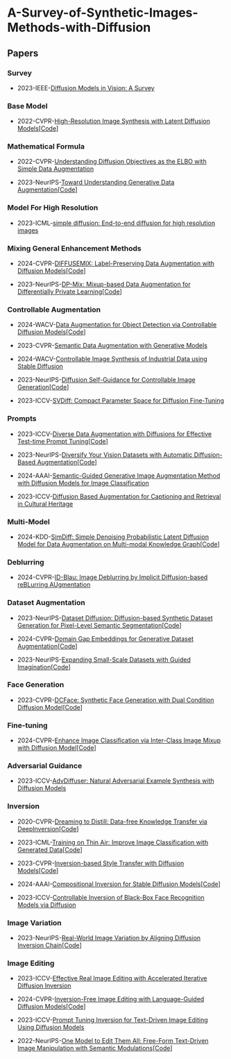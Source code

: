 # A-Survey-of-Synthetic-Images-Methods-with-Diffusion

## Papers

### Survey

- 2023-IEEE-[Diffusion Models in Vision: A Survey](https://ieeexplore.ieee.org/abstract/document/10081412)

### Base Model

- 2022-CVPR-[High-Resolution Image Synthesis with Latent Diffusion Models](https://openaccess.thecvf.com/content/CVPR2022/papers/Rombach_High-Resolution_Image_Synthesis_With_Latent_Diffusion_Models_CVPR_2022_paper.pdf)[[Code](https://github.com/CompVis/latent-diffusion)]

### Mathematical Formula

- 2022-CVPR-[Understanding Diffusion Objectives as the ELBO with Simple Data Augmentation](https://proceedings.neurips.cc/paper_files/paper/2023/file/ce79fbf9baef726645bc2337abb0ade2-Paper-Conference.pdf)

- 2023-NeurIPS-[Toward Understanding Generative Data Augmentation](https://proceedings.neurips.cc/paper_files/paper/2023/file/a94a8800a4b0af45600bab91164849df-Paper-Conference.pdf)[[Code](https://github.com/ML-GSAI/Understanding-GDA)]

### Model For High Resolution

- 2023-ICML-[simple diffusion: End-to-end diffusion for high resolution images](https://proceedings.mlr.press/v202/hoogeboom23a/hoogeboom23a.pdf)

### Mixing General Enhancement Methods

- 2024-CVPR-[DIFFUSEMIX: Label-Preserving Data Augmentation with Diffusion Models](https://openaccess.thecvf.com/content/CVPR2024/papers/Islam_DiffuseMix_Label-Preserving_Data_Augmentation_with_Diffusion_Models_CVPR_2024_paper.pdf)[[Code](https://github.com/khawar-islam/diffuseMix)]

- 2023-NeurIPS-[DP-Mix: Mixup-based Data Augmentation for Differentially Private Learning](https://proceedings.neurips.cc/paper_files/paper/2023/file/28484cee66f27fa070796b631cc5242d-Paper-Conference.pdf)[[Code](https://github.com/wenxuan-Bao/DP-Mix)]

### Controllable Augmentation

- 2024-WACV-[Data Augmentation for Object Detection via Controllable Diffusion Models](https://openaccess.thecvf.com/content/WACV2024/papers/Fang_Data_Augmentation_for_Object_Detection_via_Controllable_Diffusion_Models_WACV_2024_paper.pdf)[[Code](https://github.com/FANGAreNotGnu/ControlAug)]

- 2023-CVPR-[Semantic Data Augmentation with Generative Models](https://openaccess.thecvf.com/content/CVPR2023W/GCV/papers/Shivashankar_Semantic_Data_Augmentation_With_Generative_Models_CVPRW_2023_paper.pdf)

- 2024-WACV-[Controllable Image Synthesis of Industrial Data using Stable Diffusion](https://openaccess.thecvf.com/content/WACV2024/papers/Valvano_Controllable_Image_Synthesis_of_Industrial_Data_Using_Stable_Diffusion_WACV_2024_paper.pdf)

- 2023-NeurIPS-[Diffusion Self-Guidance for Controllable Image Generation](https://proceedings.neurips.cc/paper_files/paper/2023/file/3469b211b829b39d2b0cfd3b880a869c-Paper-Conference.pdf)[[Code](https://github.com/Sainzerjj/Free-Guidance-Diffusion)]

- 2023-ICCV-[SVDiff: Compact Parameter Space for Diffusion Fine-Tuning](https://openaccess.thecvf.com/content/ICCV2023/papers/Han_SVDiff_Compact_Parameter_Space_for_Diffusion_Fine-Tuning_ICCV_2023_paper.pdf)

### Prompts

- 2023-ICCV-[Diverse Data Augmentation with Diffusions for Effective Test-time Prompt Tuning](https://openaccess.thecvf.com/content/ICCV2023/papers/Feng_Diverse_Data_Augmentation_with_Diffusions_for_Effective_Test-time_Prompt_Tuning_ICCV_2023_paper.pdf)[[Code](https://github.com/chunmeifeng/DiffTPT)]

- 2023-NeurIPS-[Diversify Your Vision Datasets with Automatic Diffusion-Based Augmentation](https://proceedings.neurips.cc/paper_files/paper/2023/file/f99f7b22ad47fa6ce151730cf8d17911-Paper-Conference.pdf)[[Code](https://github.com/lisadunlap/ALIA)]

- 2024-AAAI-[Semantic-Guided Generative Image Augmentation Method with Diffusion Models for Image Classification](https://ojs.aaai.org/index.php/AAAI/article/view/28084)

- 2023-ICCV-[Diffusion Based Augmentation for Captioning and Retrieval in Cultural Heritage](https://openaccess.thecvf.com/content/ICCV2023W/e-Heritage/papers/Cioni_Diffusion_Based_Augmentation_for_Captioning_and_Retrieval_in_Cultural_Heritage_ICCVW_2023_paper.pdf)

### Multi-Model

- 2024-KDD-[SimDiff: Simple Denoising Probabilistic Latent Diffusion Model for Data Augmentation on Multi-modal Knowledge Graph](https://dl.acm.org/doi/pdf/10.1145/3637528.3671769)[[Code](https://github.com/ranlislz/SimDiff)]

### Deblurring

- 2024-CVPR-[ID-Blau: Image Deblurring by Implicit Diffusion-based reBLurring AUgmentation](https://openaccess.thecvf.com/content/CVPR2024/papers/Wu_ID-Blau_Image_Deblurring_by_Implicit_Diffusion-based_reBLurring_AUgmentation_CVPR_2024_paper.pdf)

### Dataset Augmentation

- 2023-NeurIPS-[Dataset Diffusion: Diffusion-based Synthetic Dataset Generation for Pixel-Level Semantic Segmentation](https://proceedings.neurips.cc/paper_files/paper/2023/file/f2957e48240c1d90e62b303574871b47-Paper-Conference.pdf)[[Code](https://github.com/VinAIResearch/Dataset-Diffusion)]

- 2024-CVPR-[Domain Gap Embeddings for Generative Dataset Augmentation](https://openaccess.thecvf.com/content/CVPR2024/papers/Wang_Domain_Gap_Embeddings_for_Generative_Dataset_Augmentation_CVPR_2024_paper.pdf)[[Code](https://github.com/humansensinglab/DoGE)]

- 2023-NeurIPS-[Expanding Small-Scale Datasets with Guided Imagination](https://proceedings.neurips.cc/paper_files/paper/2023/file/f188a55392d3a7509b0b27f8d24364bb-Paper-Conference.pdf)[[Code](https://github.com/Vanint/DatasetExpansion.git)]

### Face Generation

- 2023-CVPR-[DCFace: Synthetic Face Generation with Dual Condition Diffusion Model](https://openaccess.thecvf.com/content/CVPR2023/papers/Kim_DCFace_Synthetic_Face_Generation_With_Dual_Condition_Diffusion_Model_CVPR_2023_paper.pdf)[[Code](https://github.com/mk-minchul/dcface)]

### Fine-tuning

- 2024-CVPR-[Enhance Image Classification via Inter-Class Image Mixup with Diffusion Model](https://openaccess.thecvf.com/content/CVPR2024/papers/Wang_Enhance_Image_Classification_via_Inter-Class_Image_Mixup_with_Diffusion_Model_CVPR_2024_paper.pdf)[[Code](https://github.com/Zhicaiwww/Diff-Mix)]

### Adversarial Guidance

- 2023-ICCV-[AdvDiffuser: Natural Adversarial Example Synthesis with Diffusion Models](https://openaccess.thecvf.com/content/ICCV2023/papers/Chen_AdvDiffuser_Natural_Adversarial_Example_Synthesis_with_Diffusion_Models_ICCV_2023_paper.pdf)

### Inversion

- 2020-CVPR-[Dreaming to Distill: Data-free Knowledge Transfer via DeepInversion](https://openaccess.thecvf.com/content_CVPR_2020/papers/Yin_Dreaming_to_Distill_Data-Free_Knowledge_Transfer_via_DeepInversion_CVPR_2020_paper.pdf)[[Code](https://github.com/NVlabs/DeepInversion)]

- 2023-ICML-[Training on Thin Air: Improve Image Classification with Generated Data](https://dmlr.ai/assets/accepted-papers/9/CameraReady/Diffusion_Inversion_DMLR_ICML2023_compressed.pdf)[[Code](https://github.com/yongchaoz/diffusion_inversion)]

- 2023-CVPR-[Inversion-based Style Transfer with Diffusion Models](https://openaccess.thecvf.com/content/CVPR2023/papers/Zhang_Inversion-Based_Style_Transfer_With_Diffusion_Models_CVPR_2023_paper.pdf)[[Code](https://github.com/zyxElsa/InST)]

- 2024-AAAI-[Compositional Inversion for Stable Diffusion Models](https://ojs.aaai.org/index.php/AAAI/article/view/28565)[[Code](https://github.com/zhangxulu1996/Compositional-Inversion)]

- 2023-ICCV-[Controllable Inversion of Black-Box Face Recognition Models via Diffusion](https://openaccess.thecvf.com/content/ICCV2023W/AMFG/papers/Kansy_Controllable_Inversion_of_Black-Box_Face_Recognition_Models_via_Diffusion_ICCVW_2023_paper.pdf)

### Image Variation

- 2023-NeurIPS-[Real-World Image Variation by Aligning Diffusion Inversion Chain](https://proceedings.neurips.cc/paper_files/paper/2023/file/61960fdfda4d4e95fa1c1f6e64bfe8bc-Paper-Conference.pdf)[[Code](https://github.com/dvlab-research/RIVAL)]

### Image Editing

- 2023-ICCV-[Effective Real Image Editing with Accelerated Iterative Diffusion Inversion](https://openaccess.thecvf.com/content/ICCV2023/papers/Pan_Effective_Real_Image_Editing_with_Accelerated_Iterative_Diffusion_Inversion_ICCV_2023_paper.pdf)

- 2024-CVPR-[Inversion-Free Image Editing with Language-Guided Diffusion Models](https://openaccess.thecvf.com/content/CVPR2024/papers/Xu_Inversion-Free_Image_Editing_with_Language-Guided_Diffusion_Models_CVPR_2024_paper.pdf)[[Code](https://github.com/sled-group/InfEdit)]

- 2023-ICCV-[Prompt Tuning Inversion for Text-Driven Image Editing Using Diffusion Models](https://openaccess.thecvf.com/content/ICCV2023/papers/Dong_Prompt_Tuning_Inversion_for_Text-driven_Image_Editing_Using_Diffusion_Models_ICCV_2023_paper.pdf)

- 2022-NeurIPS-[One Model to Edit Them All: Free-Form Text-Driven Image Manipulation with Semantic Modulations](https://proceedings.neurips.cc/paper_files/paper/2022/file/a0a53fefef4c2ad72d5ab79703ba70cb-Paper-Conference.pdf)[[Code](https://github.com/kristen-rang/FFCLIP)]
